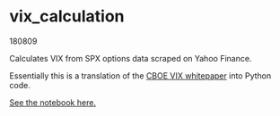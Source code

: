 # vix_calculation

180809

Calculates VIX from SPX options data scraped on Yahoo Finance.

Essentially this is a translation of the [CBOE VIX whitepaper](https://www.cboe.com/micro/vix/vixwhite.pdf) into Python code.

[See the notebook here.](https://github.com/samchaaa/vix_calculation/blob/master/vix_calculation.ipynb)

